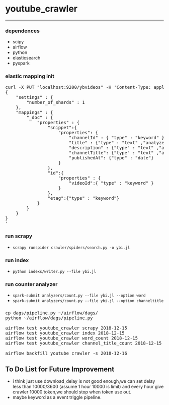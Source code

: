 # youtube_crawler
---

### dependences
* scipy
* airflow
* python
* elasticsearch
* pyspark

### elastic mapping init

<pre>
curl -X PUT "localhost:9200/ybvideos" -H 'Content-Type: application/json' -d'
{
    "settings" : {
        "number_of_shards" : 1
    },
    "mappings" : {
        "_doc" : {
            "properties" : {
            	"snippet":{
	            	"properties": {
	            		"channelId" : { "type" : "keyword" },
		                "title" : {"type" : "text" ,"analyzer": "standard"},
		                "description" : {"type" : "text" ,"analyzer": "standard"},
		                "channelTitle": {"type" : "text" ,"analyzer": "standard"},
		                "publishedAt": {"type" : "date"}
	            	}
            	},
            	"id":{
            		"properties" : {
            			"videoId":{ "type" : "keyword" }
            		}
            	},
         		"etag":{"type" : "keyword"} 
            }
        }
    }
}
'
</pre>

### run scrapy
* `scrapy runspider crawler/spiders/search.py -o ybi.jl`

### run index
* `python indexs/writer.py --file ybi.jl` 

### run counter analyzer
* `spark-submit analyzers/count.py --file ybi.jl --option word`
* `spark-submit analyzers/count.py --file ybi.jl --option channeltitle`

###
<pre>
cp dags/pipeline.py ~/airflow/dags/
python ~/airflow/dags/pipeline.py

airflow test youtube_crawler scrapy 2018-12-15
airflow test youtube_crawler index 2018-12-15
airflow test youtube_crawler word_count 2018-12-15
airflow test youtube_crawler channel_title_count 2018-12-15

airflow backfill youtube_crawler -s 2018-12-16 
</pre>



## To Do List for Future Improvement
* i think just use download_delay is not good enough,we can set delay less than 10000/3600 (assume 1 hour 10000 is limit) and every hour give crawler 10000 token,we should stop when token use out.
* maybe keyword as a event triggle pipeline.
